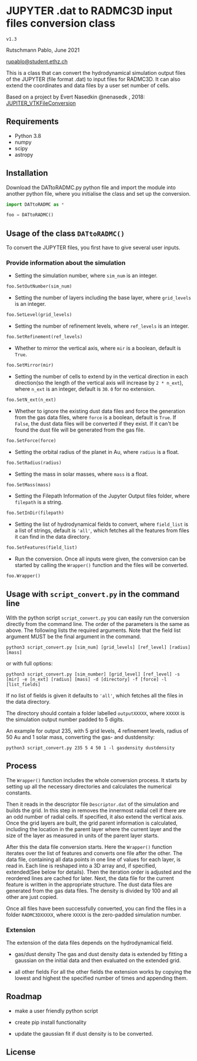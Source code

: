 # JUPYTER .dat to RADMC3D input files conversion class

`v1.3`

Rutschmann Pablo, June 2021

rupablo@student.ethz.ch

This is a class that can convert the hydrodynamical simulation output files of the JUPYTER (file format .dat) to input files for RADMC3D. It can also extend the coordinates and data files by a user set number of cells. 

Based on a project by Evert Nasedkin @nenasedk , 2018: [JUPITER_VTKFileConversion](https://github.com/nenasedk/JUPITER_VTKFileConversion)

## Requirements
* Python 3.8
* numpy
* scipy
* astropy


## Installation

Download the DATtoRADMC.py python file and import the module into another python file, where you initialise the class and set up the conversion.

```python
import DATtoRADMC as *

foo = DATtoRADMC()
```


## Usage of the class `DATtoRADMC()`

To convert the JUPYTER files, you first have to give several user inputs.

### Provide information about the simulation

* Setting the simulation number, where `sim_num` is an integer.

```python
foo.SetOutNumber(sim_num)
```

* Setting the number of layers including the base layer, where `grid_levels` is an integer.

```python
foo.SetLevel(grid_levels)
```

* Setting the number of refinement levels, where `ref_levels` is an integer.

```python
foo.SetRefinement(ref_levels)
```

* Whether to mirror the vertical axis, where `mir` is a boolean, default is `True`.
```python
foo.SetMirror(mir)
```

* Setting the number of cells to extend by in the vertical direction in each direction(so the length of the vertical axis will increase by `2 * n_ext`), where `n_ext` is an integer, default is `30`. `0` for no extension. 

```python
foo.SetN_ext(n_ext)
```

* Whether to ignore the existing dust data files and force the generation from the gas data files, where `force` is a boolean, default is `True`. If `False`, the dust data files will be converted if they exist. If it can't be found the dust file will be generated from the gas file.

```python
foo.SetForce(force)
```

* Setting the orbital radius of the planet in Au, where `radius` is a float.
```python
foo.SetRadius(radius)
```

* Setting the mass in solar masses, where `mass` is a float.
```python
foo.SetMass(mass)
```

* Setting the Filepath Information of the Jupyter Output files folder, where `filepath` is a string.
```python
foo.SetInDir(filepath)
```

* Setting the list of hydrodynamical fields to convert, where `field_list` is a list of strings, default is `'all'`, which fetches all the features from files it can find in the data directory.

```python
foo.SetFeatures(field_list)
```

* Run the conversion. Once all inputs were given, the conversion can be started by calling the `Wrapper()` function and the files will be converted.

```python
foo.Wrapper()
```

## Usage with `script_convert.py` in the command line

With the python script `script_convert.py` you can easily run the conversion directly from the command line. The order of the parameters is the same as above. The following lists the required arguments. Note that the field list argument MUST be the final argument in the command.
```
python3 script_convert.py [sim_num] [grid_levels] [ref_level] [radius] [mass]
```

or with full options:
```
python3 script_convert.py [sim_number] [grid_level] [ref_level] -s [mir] -e [n_ext] [radius] [mass] -d [directory] -f [force] -l [list_fields]
```

If no list of fields is given it defaults to `'all'`, which fetches all the files in the data directory.

The directory should contain a folder labelled `outputXXXXX`, where `XXXXX` is the simulation output number padded to 5 digits.

An example for output 235, with 5 grid levels, 4 refinement levels, radius of 50 Au and 1 solar mass, converting the gas- and dustdensity:
```
python3 script_convert.py 235 5 4 50 1 -l gasdensity dustdensity
```


## Process

The `Wrapper()` function includes the whole conversion process. 
It starts by setting up all the necessary directories and calculates the numerical constants.

Then it reads in the descriptor file `Descriptor.dat` of the simulation and builds the grid. In this step in removes the innermost radial cell if there are an odd number of radial cells. If specified, it also extend the vertical axis. Once the grid layers are built, the grid parent information is calculated, including the location in the parent layer where the current layer and the size of the layer as measured in units of the parent layer starts.

After this the data file conversion starts. Here the `Wrapper()` function iterates over the list of features and converts one file after the other. The data file, containing all data points in one line of values for each layer, is read in. Each line is reshaped into a 3D array and, if specified, extended(See below for details). Then the iteration order is adjusted and the reordered lines are cached for later.
Next, the data file for the current feature is written in the appropriate structure. The dust data files are generated from the gas data files. The density is divided by 100 and all other are just copied.

Once all files have been successfully converted, you can find the files in a folder `RADMC3DXXXXX`, where `XXXXX` is the zero-padded simulation number.

### Extension

The extension of the data files depends on the hydrodynamical field. 

* gas/dust density
The gas and dust density data is extended by fitting a gaussian on the initial data and then evaluated on the extended grid.

* all other fields
For all the other fields the extension works by copying the lowest and highest the specified number of times and appending them.

 

## Roadmap

* make a user friendly python script

* create pip install functionality

* update the gaussian fit if dust density is to be converted. 

## License